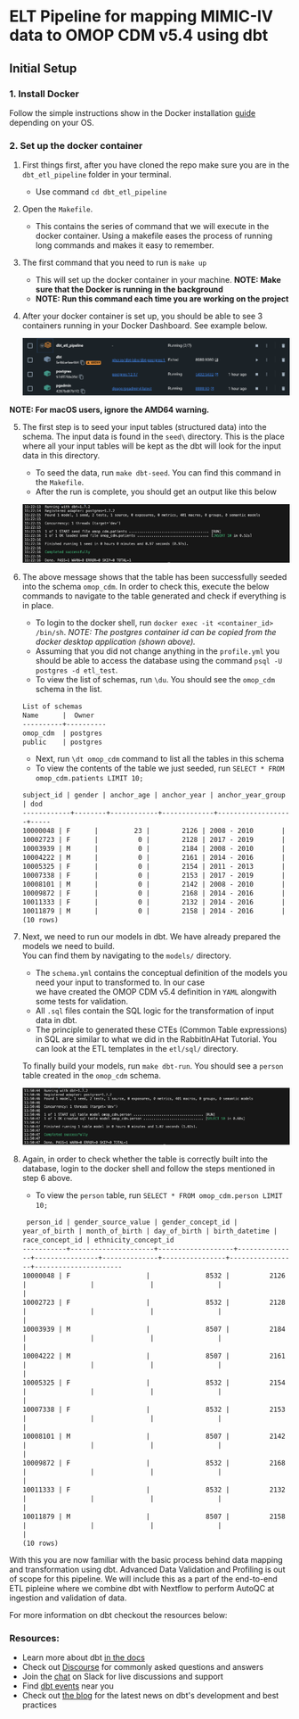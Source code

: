 # ELT Pipeline for mapping MIMIC-IV data to OMOP CDM v5.4 using dbt

## Initial Setup

### 1. Install Docker
Follow the simple instructions show in the Docker installation [guide](https://docs.docker.com/engine/install/) depending on your OS.  

### 2. Set up the docker container
 1. First things first, after you have cloned the repo make sure you are in the `dbt_etl_pipeline` folder in your terminal.
    - Use command `cd dbt_etl_pipeline`  
 2. Open the `Makefile`.
    - This contains the series of command that we will execute in the docker container. Using a makefile eases the process of running long commands and makes it easy to remember.  
 3. The first command that you need to run is `make up`
    - This will set up the docker container in your machine. **NOTE: Make sure that the Docker is running in the background**
    - **NOTE: Run this command each time you are working on the project**
 4. After your docker container is set up, you should be able to see 3 containers running in your Docker Dashboard. See example below.  

    ![image1](./img/dd.png)

**NOTE: For macOS users, ignore the AMD64 warning.**

 5. The first step is to seed your input tables (structured data) into the schema. The input data is found in the `seed\` directory. This is the place where all your input tables will be kept as the dbt will look for the input data in this directory.  
    - To seed the data, run `make dbt-seed`. You can find this command in the `Makefile`.  
    - After the run is complete, you should get an output like this below  

    ![img2](./img/log1.png)

 6. The above message shows that the table has been successfully seeded into the schema `omop_cdm`. In order to check this, execute the below commands to navigate to the table generated and check if everything is in place.
    - To login to the docker shell, run `docker exec -it <container_id> /bin/sh`.  *NOTE: The postgres container id can be copied from the docker desktop application (shown above).*
    - Assuming that you did not change anything in the `profile.yml` you should be able to access the database using the command `psql -U postgres -d etl_test`.  
    - To view the list of schemas, run `\du`. You should see the `omop_cdm` schema in the list.  

    ```
    List of schemas
    Name      |  Owner   
    ----------+----------
    omop_cdm  | postgres
    public    | postgres
    ```
    - Next, run `\dt omop_cdm` command to list all the tables in this schema
    - To view the contents of the table we just seeded, run `SELECT * FROM omop_cdm.patients LIMIT 10;`
    
    ```
    subject_id | gender | anchor_age | anchor_year | anchor_year_group | dod 
    ------------+--------+------------+-------------+-------------------+-----
    10000048 | F      |         23 |        2126 | 2008 - 2010       |    
    10002723 | F      |          0 |        2128 | 2017 - 2019       |    
    10003939 | M      |          0 |        2184 | 2008 - 2010       |    
    10004222 | M      |          0 |        2161 | 2014 - 2016       |    
    10005325 | F      |          0 |        2154 | 2011 - 2013       |    
    10007338 | F      |          0 |        2153 | 2017 - 2019       |    
    10008101 | M      |          0 |        2142 | 2008 - 2010       |    
    10009872 | F      |          0 |        2168 | 2014 - 2016       |    
    10011333 | F      |          0 |        2132 | 2014 - 2016       |    
    10011879 | M      |          0 |        2158 | 2014 - 2016       |    
    (10 rows)
    ```

7. Next, we need to run our models in dbt. We have already prepared the models we need to build.   
   You can find them by navigating to the `models/` directory. 
   - The `schema.yml` contains the conceptual definition of the models you need your input to transformed to. In our case  
   we have created the OMOP CDM v5.4 definition in `YAML` alongwith some tests for validation.  
   - All `.sql` files contain the SQL logic for the transformation of input data in dbt. 
   - The principle to generated these CTEs (Common Table expressions) in SQL are similar to what we did in the RabbitInAHat Tutorial. You can look at the ETL templates in the `etl/sql/` directory. 

   To finally build your models, run `make dbt-run`. You should see a `person` table created in the `omop_cdm` schema.

   ![img3](img/log2.png)

8. Again, in order to check whether the table is correctly built into the database, login to the docker shell and follow the steps mentioned in step 6 above.
    - To view the `person` table, run `SELECT * FROM omop_cdm.person LIMIT 10;`

    ```
     person_id | gender_source_value | gender_concept_id | year_of_birth | month_of_birth | day_of_birth | birth_datetime | race_concept_id | ethnicity_concept_id 
    -----------+---------------------+-------------------+---------------+----------------+--------------+----------------+-----------------+----------------------
    10000048 | F                   |              8532 |          2126 |                |              |                |                 | 
    10002723 | F                   |              8532 |          2128 |                |              |                |                 | 
    10003939 | M                   |              8507 |          2184 |                |              |                |                 | 
    10004222 | M                   |              8507 |          2161 |                |              |                |                 | 
    10005325 | F                   |              8532 |          2154 |                |              |                |                 | 
    10007338 | F                   |              8532 |          2153 |                |              |                |                 | 
    10008101 | M                   |              8507 |          2142 |                |              |                |                 | 
    10009872 | F                   |              8532 |          2168 |                |              |                |                 | 
    10011333 | F                   |              8532 |          2132 |                |              |                |                 | 
    10011879 | M                   |              8507 |          2158 |                |              |                |                 | 
    (10 rows)
    ```

With this you are now familiar with the basic process behind data mapping and transformation using dbt. Advanced Data Validation and Profiling is out of scope for this pipeline. We will include this as a part of the end-to-end ETL pipleine where we combine dbt with Nextflow to perform AutoQC at ingestion and validation of data.  

For more information on dbt checkout the resources below: 

### Resources:
- Learn more about dbt [in the docs](https://docs.getdbt.com/docs/introduction)
- Check out [Discourse](https://discourse.getdbt.com/) for commonly asked questions and answers
- Join the [chat](https://community.getdbt.com/) on Slack for live discussions and support
- Find [dbt events](https://events.getdbt.com) near you
- Check out [the blog](https://blog.getdbt.com/) for the latest news on dbt's development and best practices
